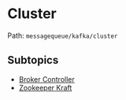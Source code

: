 # Cluster

Path: `messagequeue/kafka/cluster`

## Subtopics
- [Broker Controller](./broker_controller/README.md)
- [Zookeeper Kraft](./zookeeper_kraft/README.md)
